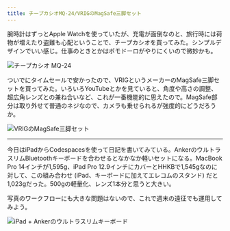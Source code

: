 ```yaml
---
title: チープカシオMQ-24/VRIGのMagSafe三脚セット
---
```


腕時計はずっとApple Watchを使っていたが、充電が面倒なのと、旅行時には荷物が増えたり盗難も心配ということで、チープカシオを買ってみた。シンプルデザインでいい感じ。仕事のときとかはポモドーロがやりにくいので微妙かも。

![チープカシオ MQ-24](https://ceshmina-photos.s3.ap-northeast-1.amazonaws.com/medium/202406/20240624-2.jpg)

ついでにタイムセールで安かったので、VRIGというメーカーのMagSafe三脚セットを買ってみた。いろいろYouTubeとかを見ていると、角度や高さの調整、超広角レンズとの兼ね合いなど、これが一番機能的に思えたので。MagSafe部分は取り外せて普通のネジなので、カメラも乗せられるが強度的にどうだろうか。

![VRIGのMagSafe三脚セット](https://ceshmina-photos.s3.ap-northeast-1.amazonaws.com/medium/202406/20240624-1.jpg)

---

今日はiPadからCodespacesを使って日記を書いてみている。AnkerのウルトラスリムBluetoothキーボードを合わせるとなかなか軽いセットになる。MacBook Pro 14インチが1,595g、iPad Pro 12.9インチにカバーとHHKBで1,545gなのに対して、この組み合わせ (iPad、キーボードに加えてエレコムのスタンド) だと1,023gだった。500gの軽量化、レンズ1本分と思うと大きい。

写真のワークフローにも大きな問題はないので、これで週末の遠征でも運用してみよう。

![iPad + Ankerのウルトラスリムキーボード](https://ceshmina-photos.s3.ap-northeast-1.amazonaws.com/medium/202406/20240624-3.jpg)
